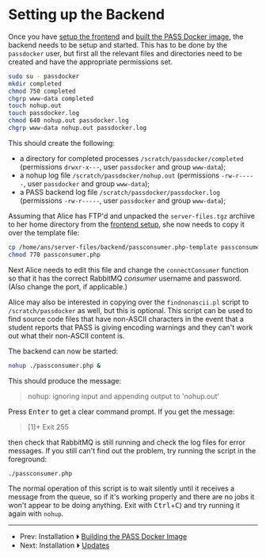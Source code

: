 # Setting up the Backend

Once you have [setup the frontend](setupfrontend.md) and [built the
PASS Docker image](buildingimage.md), the backend needs to be
setup and started. This has to be done by the `passdocker` user, but first all
the relevant files and directories need to be created and have the
appropriate permissions set.

```bash
sudo su - passdocker
mkdir completed
chmod 750 completed
chgrp www-data completed
touch nohup.out
touch passdocker.log
chmod 640 nohup.out passdocker.log
chgrp www-data nohup.out passdocker.log
```

This should create the following:

  - a directory for completed processes
    `/scratch/passdocker/completed` (permissions `drwxr-x---`,
    user `passdocker` and group `www-data`);
  - a nohup log file `/scratch/passdocker/nohup.out`
    (permissions `-rw-r-----`, user `passdocker` and group
    `www-data`);
  - a PASS backend log file `/scratch/passdocker/passdocker.log`
    (permissions `-rw-r-----`, user `passdocker` and group
    `www-data`);

Assuming that Alice has FTP'd and unpacked the `server-files.tgz`
archiive to her home directory from the [frontend
setup](setupfrontend.md), she now needs to copy it over the template
file:

```bash
cp /home/ans/server-files/backend/passconsumer.php-template passconsumer.php
chmod 770 passconsumer.php
```

Next Alice needs to edit this file and change the `connectConsumer`
function so that it has the correct RabbitMQ _consumer_ username and password.
(Also change the port, if applicable.)

Alice may also be interested in copying over the `findnonascii.pl`
script to `/scratch/passdocker` as well, but this is optional. This
script can be used to find source code files that have non-ASCII
characters in the event that a student reports that PASS is giving
encoding warnings and they can't work out what their non-ASCII
content is.

The backend can now be started:

```bash
nohup ./passconsumer.php &
```

This should produce the message:

> nohup: ignoring input and appending output to 'nohup.out'

Press <kbd>Enter</kbd> to get a clear command prompt. If you get the
message:

> [1]+ Exit 255

then check that RabbitMQ is still running and check the log files
for error messages. If you still can't find out the problem, try
running the script in the foreground:

```bash
./passconsumer.php
```

The normal operation of this script is to wait silently until it
receives a message from the queue, so if it's working properly and
there are no jobs it won't appear to be doing anything. Exit with
<kbd>Ctrl</kbd>+<kbd>C</kbd>) and try running it again with `nohup`.

---

 - Prev: Installation ⏵ [Building the PASS Docker Image](buildingimage.md)
 - Next: Installation ⏵ [Updates](updates.md)

